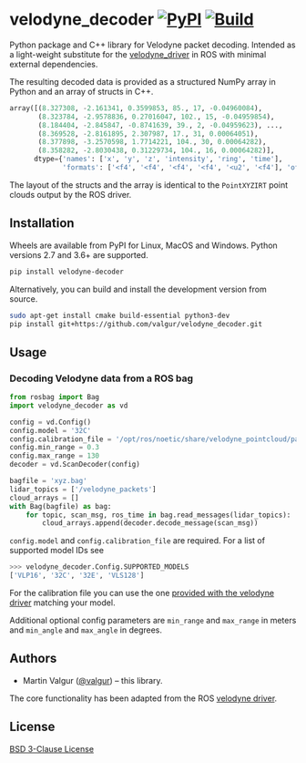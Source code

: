 # velodyne_decoder [![PyPI](https://img.shields.io/pypi/v/velodyne-decoder)](https://pypi.org/project/velodyne-decoder/) [![Build](https://github.com/valgur/velodyne_decoder/actions/workflows/build.yml/badge.svg?event=push)](https://github.com/valgur/velodyne_decoder/actions/workflows/build.yml)

Python package and C++ library for Velodyne packet decoding. Intended as a light-weight substitute for
the [velodyne_driver](http://wiki.ros.org/velodyne_driver) in ROS with minimal external dependencies.

The resulting decoded data is provided as a structured NumPy array in Python and an array of structs in C++.

```python
array([(8.327308, -2.161341, 0.3599853, 85., 17, -0.04960084),
       (8.323784, -2.9578836, 0.27016047, 102., 15, -0.04959854),
       (8.184404, -2.845847, -0.8741639, 39., 2, -0.04959623), ...,
       (8.369528, -2.8161895, 2.307987, 17., 31, 0.00064051),
       (8.377898, -3.2570598, 1.7714221, 104., 30, 0.00064282),
       (8.358282, -2.8030438, 0.31229734, 104., 16, 0.00064282)],
      dtype={'names': ['x', 'y', 'z', 'intensity', 'ring', 'time'],
             'formats': ['<f4', '<f4', '<f4', '<f4', '<u2', '<f4'], 'offsets': [0, 4, 8, 16, 20, 24], 'itemsize': 32})
```

The layout of the structs and the array is identical to the `PointXYZIRT` point clouds output by the ROS driver.

## Installation

Wheels are available from PyPI for Linux, MacOS and Windows. Python versions 2.7 and 3.6+ are supported.

```bash
pip install velodyne-decoder
```

Alternatively, you can build and install the development version from source.

```bash
sudo apt-get install cmake build-essential python3-dev
pip install git+https://github.com/valgur/velodyne_decoder.git
```

## Usage

### Decoding Velodyne data from a ROS bag

```python
from rosbag import Bag
import velodyne_decoder as vd

config = vd.Config()
config.model = '32C'
config.calibration_file = '/opt/ros/noetic/share/velodyne_pointcloud/params/VeloView-VLP-32C.yaml'
config.min_range = 0.3
config.max_range = 130
decoder = vd.ScanDecoder(config)

bagfile = 'xyz.bag'
lidar_topics = ['/velodyne_packets']
cloud_arrays = []
with Bag(bagfile) as bag:
    for topic, scan_msg, ros_time in bag.read_messages(lidar_topics):
        cloud_arrays.append(decoder.decode_message(scan_msg))
```

`config.model` and `config.calibration_file` are required. For a list of supported model IDs see

```python
>>> velodyne_decoder.Config.SUPPORTED_MODELS
['VLP16', '32C', '32E', 'VLS128']
```

For the calibration file you can use the
one [provided with the velodyne driver](https://github.com/ros-drivers/velodyne/tree/master/velodyne_pointcloud/params)
matching your model.

Additional optional config parameters are `min_range` and `max_range` in meters and `min_angle` and `max_angle` in
degrees.

## Authors

* Martin Valgur ([@valgur](https://github.com/valgur)) – this library.

The core functionality has been adapted from the ROS [velodyne driver](https://github.com/ros-drivers/velodyne).

## License

[BSD 3-Clause License](LICENSE)
